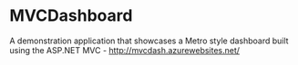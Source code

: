 # MVCDashboard
A demonstration application that showcases a Metro style dashboard built using the ASP.NET MVC - http://mvcdash.azurewebsites.net/
